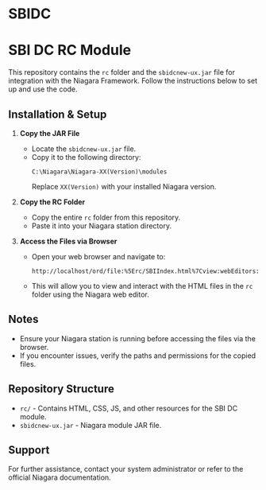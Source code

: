 # SBIDC

# SBI DC RC Module

This repository contains the `rc` folder and the `sbidcnew-ux.jar` file for integration with the Niagara Framework. Follow the instructions below to set up and use the code.

## Installation & Setup

1. **Copy the JAR File**
   - Locate the `sbidcnew-ux.jar` file.
   - Copy it to the following directory:
     ```
     C:\Niagara\Niagara-XX(Version)\modules
     ```
     Replace `XX(Version)` with your installed Niagara version.

2. **Copy the RC Folder**
   - Copy the entire `rc` folder from this repository.
   - Paste it into your Niagara station directory.

3. **Access the Files via Browser**
   - Open your web browser and navigate to:
     ```
     http://localhost/ord/file:%5Erc/SBIIndex.html%7Cview:webEditors:HtmlViewer
     ```
   - This will allow you to view and interact with the HTML files in the `rc` folder using the Niagara web editor.

## Notes

- Ensure your Niagara station is running before accessing the files via the browser.
- If you encounter issues, verify the paths and permissions for the copied files.

## Repository Structure

- `rc/` - Contains HTML, CSS, JS, and other resources for the SBI DC module.
- `sbidcnew-ux.jar` - Niagara module JAR file.

## Support

For further assistance, contact your system administrator or refer to the official Niagara documentation.
